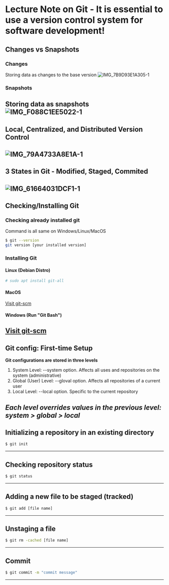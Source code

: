 # Lecture Note on Git - It is essential to use a version control system for software development!
## Changes vs Snapshots
### **Changes**
  Storing data as changes to the base version
  ![IMG_7B9D93E1A305-1](https://github.com/H0JunP/reppopotamus/assets/134226638/97d5486c-dc3c-4210-babb-e0bca99f6039)

### **Snapshots**
  Storing data as snapshots  
  ![IMG_F088C1EE5022-1](https://github.com/H0JunP/reppopotamus/assets/134226638/1bd04c53-a5b2-49a3-8d55-b1d0aa154dda)
---
## Local, Centralized, and Distributed Version Control
![IMG_79A4733A8E1A-1](https://github.com/H0JunP/reppopotamus/assets/134226638/e4081a1a-4afe-4250-9fa2-bcb59f31ff7d)
---
## 3 States in Git - Modified, Staged, Commited
![IMG_61664031DCF1-1](https://github.com/H0JunP/reppopotamus/assets/134226638/9cefbf43-f547-4559-93ab-02186282b063)
---
## **Checking/Installing Git**
### Checking already installed git
  Command is all same on Windows/Linux/MacOS
  ```sh
  $ git --version
  git version [your installed version]
  ```
### Installing Git
  #### Linux (Debian Distro)
  ```sh
  # sudo apt install git-all
  ```
  #### MacOS
  [Visit git-scm](https://git-scm.com/download/mac)
  #### Windows (Run "Git Bash")
  [Visit git-scm](https://git-scm.com/download/win)
---
## Git config: First-time Setup
  **Git configurations are stored in three levels**
  1. System Level: --system option. Affects all uses and repositories on the system (administrative)
  2. Global (User) Level: --gloval option. Affects all repositories of a current user
  3. Local Level: --local option. Specific to the current repository

  ***Each level overrides values in the previous level: system > global > local***
---
## Initializing a repository in an existing directory
  ```sh
  $ git init
  ```
---
## Checking repository status
  ```sh
  $ git status
  ```
---
## Adding a new file to be staged (tracked)
  ```sh
  $ git add [file name]
  ```
---
## Unstaging a file
  ```sh
  $ git rm -cached [file name]
  ```
---
## Commit
  ```sh
  $ git commit -m "commit message"
  ```
---
